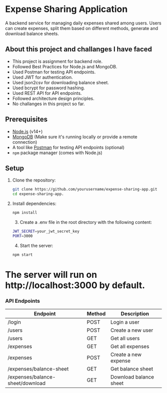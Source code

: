 # Expense Sharing Application

A backend service for managing daily expenses shared among users. Users can create expenses, split them based on different methods, generate and download balance sheets.

## About this project and challanges I have faced

- This project is assignment for backend role.
- Followed Best Practices for Node.js and MongoDB.
- Used Postman for testing API endpoints.
- Used JWT for authentication.
- Used json2csv for downloading balance sheet.
- Used bcrypt for password hashing.
- Used REST API for API endpoints.
- Followed architecture design principles.
- No challanges in this project so far.

## Prerequisites

- [Node.js](https://nodejs.org/) (v14+)
- [MongoDB](https://www.mongodb.com/) (Make sure it's running locally or provide a remote connection)
- A tool like [Postman](https://www.postman.com/) for testing API endpoints (optional)
- `npm` package manager (comes with Node.js)

## Setup

1. Clone the repository:
   ```bash
   git clone https://github.com/yourusername/expense-sharing-app.git
   cd expense-sharing-app.
   ```
2. Install dependencies:

   ```bash
   npm install
   ```

   3. Create a .env file in the root directory with the following content:

   ```bash
   JWT_SECRET=your_jwt_secret_key
   PORT=3000
   ```

   4. Start the server:

   ```bash
   npm start
   ```
# The server will run on http://localhost:3000 by default.

### API Endpoints

| Endpoint | Method | Description |
| --- | --- | --- |
| /login | POST | Login a user |
| /users | POST | Create a new user |
| /users | GET | Get all users |
| /expenses | GET | Get all expenses |
| /expenses | POST | Create a new expense |
| /expenses/balance-sheet | GET | Get balance sheet |
| /expenses/balance-sheet/download | GET | Download balance sheet |